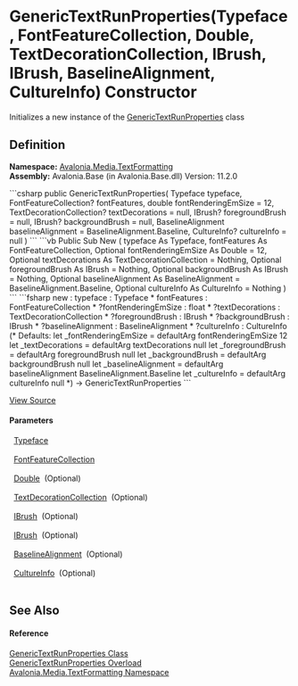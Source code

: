 # GenericTextRunProperties(Typeface, FontFeatureCollection, Double, TextDecorationCollection, IBrush, IBrush, BaselineAlignment, CultureInfo) Constructor


Initializes a new instance of the <a href="T_Avalonia_Media_TextFormatting_GenericTextRunProperties">GenericTextRunProperties</a> class



## Definition
**Namespace:** <a href="N_Avalonia_Media_TextFormatting">Avalonia.Media.TextFormatting</a>  
**Assembly:** Avalonia.Base (in Avalonia.Base.dll) Version: 11.2.0

<Tabs groupId="api-code-preview">
<TabItem value="csharp" label="C#">
```csharp
public GenericTextRunProperties(
	Typeface typeface,
	FontFeatureCollection? fontFeatures,
	double fontRenderingEmSize = 12,
	TextDecorationCollection? textDecorations = null,
	IBrush? foregroundBrush = null,
	IBrush? backgroundBrush = null,
	BaselineAlignment baselineAlignment = BaselineAlignment.Baseline,
	CultureInfo? cultureInfo = null
)
```
</TabItem>
<TabItem value="vb" label="VB">
```vb
Public Sub New ( 
	typeface As Typeface,
	fontFeatures As FontFeatureCollection,
	Optional fontRenderingEmSize As Double = 12,
	Optional textDecorations As TextDecorationCollection = Nothing,
	Optional foregroundBrush As IBrush = Nothing,
	Optional backgroundBrush As IBrush = Nothing,
	Optional baselineAlignment As BaselineAlignment = BaselineAlignment.Baseline,
	Optional cultureInfo As CultureInfo = Nothing
)
```
</TabItem>
<TabItem value="fsharp" label="F#">
```fsharp
new : 
        typeface : Typeface * 
        fontFeatures : FontFeatureCollection * 
        ?fontRenderingEmSize : float * 
        ?textDecorations : TextDecorationCollection * 
        ?foregroundBrush : IBrush * 
        ?backgroundBrush : IBrush * 
        ?baselineAlignment : BaselineAlignment * 
        ?cultureInfo : CultureInfo 
(* Defaults:
        let _fontRenderingEmSize = defaultArg fontRenderingEmSize 12
        let _textDecorations = defaultArg textDecorations null
        let _foregroundBrush = defaultArg foregroundBrush null
        let _backgroundBrush = defaultArg backgroundBrush null
        let _baselineAlignment = defaultArg baselineAlignment BaselineAlignment.Baseline
        let _cultureInfo = defaultArg cultureInfo null
*)
-> GenericTextRunProperties
```
</TabItem>
</Tabs>



<a href="https://github.com/AvaloniaUI/Avalonia/tree/master/src/Avalonia.Base/Media/TextFormatting/GenericTextRunProperties.cs#L25" title="View the source code">View Source</a>



#### Parameters
<dl><dt>  <a href="T_Avalonia_Media_Typeface">Typeface</a></dt><dd> </dd><dt>  <a href="T_Avalonia_Media_FontFeatureCollection">FontFeatureCollection</a></dt><dd> </dd><dt>  <a href="https://learn.microsoft.com/dotnet/api/system.double" target="_blank" rel="noopener noreferrer">Double</a>  (Optional)</dt><dd> </dd><dt>  <a href="T_Avalonia_Media_TextDecorationCollection">TextDecorationCollection</a>  (Optional)</dt><dd> </dd><dt>  <a href="T_Avalonia_Media_IBrush">IBrush</a>  (Optional)</dt><dd> </dd><dt>  <a href="T_Avalonia_Media_IBrush">IBrush</a>  (Optional)</dt><dd> </dd><dt>  <a href="T_Avalonia_Media_BaselineAlignment">BaselineAlignment</a>  (Optional)</dt><dd> </dd><dt>  <a href="https://learn.microsoft.com/dotnet/api/system.globalization.cultureinfo" target="_blank" rel="noopener noreferrer">CultureInfo</a>  (Optional)</dt><dd> </dd></dl>

## See Also


#### Reference
<a href="T_Avalonia_Media_TextFormatting_GenericTextRunProperties">GenericTextRunProperties Class</a>  
<a href="Overload_Avalonia_Media_TextFormatting_GenericTextRunProperties__ctor">GenericTextRunProperties Overload</a>  
<a href="N_Avalonia_Media_TextFormatting">Avalonia.Media.TextFormatting Namespace</a>  
